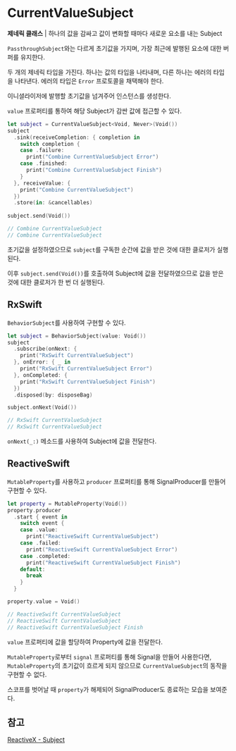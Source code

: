 # CurrentValueSubject

**제네릭 클래스** | 하나의 값을 감싸고 값이 변화할 때마다 새로운 요소를 내는 Subject

`PassthroughSubject`와는 다르게 초기값을 가지며, 가장 최근에 발행된 요소에 대한 버퍼를 유지한다.

두 개의 제네릭 타입을 가진다. 하나는 값의 타입을 나타내며, 다른 하나는 에러의 타입을 나타낸다. 에러의 타입은 `Error` 프로토콜을 채택해야 한다.

이니셜라이저에 발행할 초기값을 넘겨주어 인스턴스를 생성한다.

`value` 프로퍼티를 통하여 해당 Subject가 감싼 값에 접근할 수 있다.

```swift
let subject = CurrentValueSubject<Void, Never>(Void())
subject
  .sink(receiveCompletion: { completion in
    switch completion {
    case .failure:
      print("Combine CurrentValueSubject Error")
    case .finished:
      print("Combine CurrentValueSubject Finish")
    }
  }, receiveValue: {
    print("Combine CurrentValueSubject")
  })
  .store(in: &cancellables)
    
subject.send(Void())

// Combine CurrentValueSubject
// Combine CurrentValueSubject
```

초기값을 설정하였으므로 `subject`를 구독한 순간에 값을 받은 것에 대한 클로저가 실행된다.

이후 `subject.send(Void())`를 호출하여 Subject에 값을 전달하였으므로 값을 받은 것에 대한 클로저가 한 번 더 실행된다.

## RxSwift

`BehaviorSubject`를 사용하여 구현할 수 있다.

```swift
let subject = BehaviorSubject(value: Void())
subject
  .subscribe(onNext: {
    print("RxSwift CurrentValueSubject")
  }, onError: { _ in
    print("RxSwift CurrentValueSubject Error")
  }, onCompleted: {
    print("RxSwift CurrentValueSubject Finish")
  })
  .disposed(by: disposeBag)

subject.onNext(Void())

// RxSwift CurrentValueSubject
// RxSwift CurrentValueSubject
```

`onNext(_:)` 메소드를 사용하여 Subject에 값을 전달한다.

## ReactiveSwift

`MutableProperty`를 사용하고 `producer` 프로퍼티를 통해 SignalProducer를 만들어 구현할 수 있다.

```swift
let property = MutableProperty(Void())
property.producer
  .start { event in
    switch event {
    case .value:
      print("ReactiveSwift CurrentValueSubject")
    case .failed:
      print("ReactiveSwift CurrentValueSubject Error")
    case .completed:
      print("ReactiveSwift CurrentValueSubject Finish")
    default:
      break
    }
  }

property.value = Void()

// ReactiveSwift CurrentValueSubject
// ReactiveSwift CurrentValueSubject
// ReactiveSwift CurrentValueSubject Finish
```

`value` 프로퍼티에 값을 할당하여 Property에 값을 전달한다.

`MutableProperty`로부터 `signal` 프로퍼티를 통해 Signal을 만들어 사용한다면, `MutableProperty`의 초기값이 흐르게 되지 않으므로 `CurrentValueSubject`의 동작을 구현할 수 없다.

스코프를 벗어날 때 `property`가 해제되어 SignalProducer도 종료하는 모습을 보여준다.

## 참고

[ReactiveX - Subject](http://reactivex.io/documentation/subject.html)